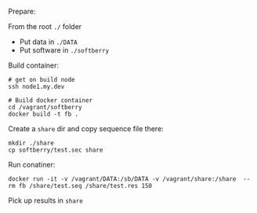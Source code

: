 Prepare:

From the root `./` folder

* Put data in `./DATA`
* Put software in `./softberry`

Build container:

```
# get on build node
ssh node1.my.dev

# Build docker container
cd /vagrant/softberry
docker build -t fb . 

```

Create a `share` dir and copy sequence file there:

```
mkdir ./share
cp softberry/test.sec share
```

Run conatiner:

```
docker run -it -v /vagrant/DATA:/sb/DATA -v /vagrant/share:/share  --rm fb /share/test.seq /share/test.res 150
```

Pick up results in `share`
